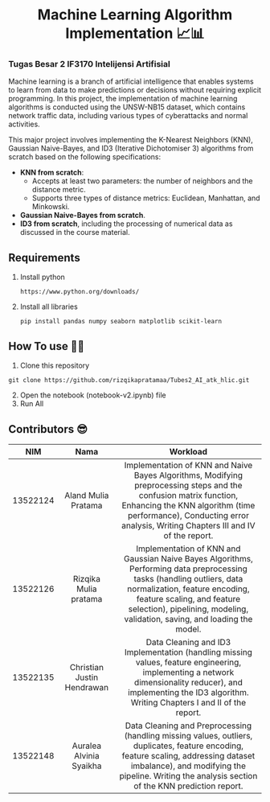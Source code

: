 <h1 align="center">Machine Learning Algorithm Implementation 📈📊</h1>

### Tugas Besar 2 IF3170 Intelijensi Artifisial

Machine learning is a branch of artificial intelligence that enables systems to learn from data to make predictions or decisions without requiring explicit programming. In this project, the implementation of machine learning algorithms is conducted using the UNSW-NB15 dataset, which contains network traffic data, including various types of cyberattacks and normal activities.

This major project involves implementing the K-Nearest Neighbors (KNN), Gaussian Naive-Bayes, and ID3 (Iterative Dichotomiser 3) algorithms from scratch based on the following specifications:
- **KNN from scratch**:
  - Accepts at least two parameters: the number of neighbors and the distance metric.
  - Supports three types of distance metrics: Euclidean, Manhattan, and Minkowski.
- **Gaussian Naive-Bayes from scratch**.
- **ID3 from scratch**, including the processing of numerical data as discussed in the course material.


## Requirements 
1. Install python
   ```
   https://www.python.org/downloads/
   ```
2. Install all libraries
   ```
   pip install pandas numpy seaborn matplotlib scikit-learn
   ```


## How To use 🧑‍💻
1. Clone this repository
```
git clone https://github.com/rizqikapratamaa/Tubes2_AI_atk_hlic.git
```
2. Open the notebook (notebook-v2.ipynb) file
3. Run All


## Contributors 😎
| NIM | Nama | Workload |
| :---: | :---: | :---: |
| 13522124 | Aland Mulia Pratama | Implementation of KNN and Naive Bayes Algorithms, Modifying preprocessing steps and the confusion matrix function, Enhancing the KNN algorithm (time performance), Conducting error analysis, Writing Chapters III and IV of the report. |
| 13522126 | Rizqika Mulia pratama  | Implementation of KNN and Gaussian Naive Bayes Algorithms, Performing data preprocessing tasks (handling outliers, data normalization, feature encoding, feature scaling, and feature selection), pipelining, modeling, validation, saving, and loading the model.  |
| 13522135 | Christian Justin Hendrawan | Data Cleaning and ID3 Implementation (handling missing values, feature engineering, implementing a network dimensionality reducer), and implementing the ID3 algorithm. Writing Chapters I and II of the report. |
| 13522148 | Auralea Alvinia Syaikha  | Data Cleaning and Preprocessing (handling missing values, outliers, duplicates, feature encoding, feature scaling, addressing dataset imbalance), and modifying the pipeline. Writing the analysis section of the KNN prediction report. |
